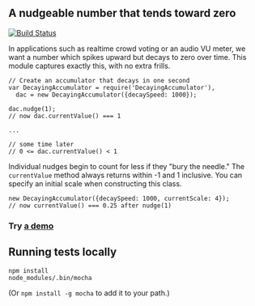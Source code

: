 ## A nudgeable number that tends toward zero
[![Build Status](https://travis-ci.org/begriffs/decaying-accumulator.png)](https://travis-ci.org/begriffs/decaying-accumulator)

In applications such as realtime crowd voting or an audio VU meter, we
want a number which spikes upward but decays to zero over time. This
module captures exactly this, with no extra frills.

    // Create an accumulator that decays in one second
    var DecayingAccumulator = require('DecayingAccumulator'),
      dac = new DecayingAccumulator({decaySpeed: 1000});

    dac.nudge(1);
    // now dac.currentValue() === 1

    ...

    // some time later
    // 0 <= dac.currentValue() < 1

Individual nudges begin to count for less if they "bury the needle." The
`currentValue` method always returns within -1 and 1 inclusive. You can
specify an initial scale when constructing this class.

    new DecayingAccumulator({decaySpeed: 1000, currentScale: 4});
    // now currentValue() === 0.25 after nudge(1)

### Try [a demo](http://begriffs.github.io/decaying-accumulator/)

## Running tests locally

    npm install
    node_modules/.bin/mocha

(Or `npm install -g mocha` to add it to your path.)
